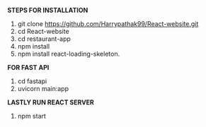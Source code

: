 **STEPS FOR INSTALLATION**
1. git clone https://github.com/Harrypathak99/React-website.git
2. cd React-website
3. cd restaurant-app
4. npm install
5. npm install react-loading-skeleton.

**FOR FAST API**
1. cd fastapi
2. uvicorn main:app

**LASTLY RUN REACT SERVER**
1. npm start
   
